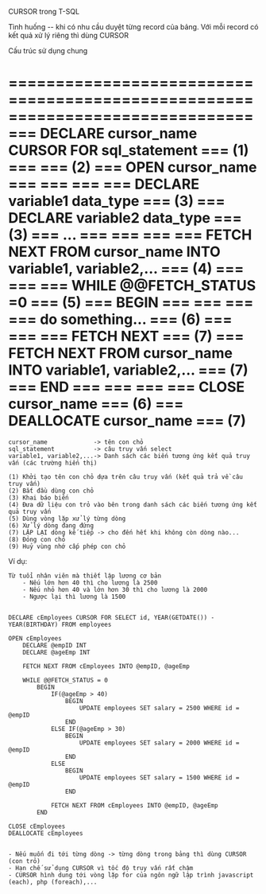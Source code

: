 CURSOR trong T-SQL

Tình huống
	-- khi có nhu cầu duyệt từng record của bảng. Với mỗi record có kết quả xử lý riêng thì dùng CURSOR


Cấu trúc sử dụng chung

==============================================================================
=== DECLARE cursor_name CURSOR FOR sql_statement                           === (1)
===                                                                        === (2)
=== OPEN cursor_name                                                       ===
===		                                                                   ===
===		DECLARE variable1 data_type                                        === (3)
===		DECLARE variable2 data_type                                        === (3)
===		...                                                                ===
===                                                                        ===
=== 	FETCH NEXT FROM cursor_name INTO variable1, variable2,...          === (4)
===                                                                        ===
=== 	WHILE @@FETCH_STATUS =0                                            === (5)
=== 		BEGIN                                                          ===
=== 			                                                           ===
=== 			do something...                                            === (6)
===                                                                        ===
=== 			FETCH NEXT                                                 === (7)
=== 			FETCH NEXT FROM cursor_name INTO variable1, variable2,...  === (7)
=== 		END                                                            ===
===		                                                                   ===
=== CLOSE cursor_name                                                      === (6)
=== DEALLOCATE cursor_name                                                 === (7)
==============================================================================

	cursor_name 			-> tên con chỏ
	sql_statement 			-> câu truy vấn select
	variable1, variable2,...-> Danh sách các biến tương ứng kết quả truy vấn (các trường hiển thị)

	(1) Khởi tạo tên con chỏ dựa trên câu truy vấn (kết quả trả về câu truy vấn)
	(2) Bắt đầu dùng con chỏ
	(3) Khai báo biến
	(4) Đưa dữ liệu con trỏ vào bên trong danh sách các biến tương ứng kết quả truy vấn
	(5) Dùng vòng lặp xử lý từng dòng
	(6) Xử lý dòng đang đứng
	(7) LẶP LẠI dòng kế tiếp -> cho đến hết khi không còn dòng nào...
	(8) Đóng con chỏ
	(9)	Huỷ vùng nhớ cấp phép con chỏ

Ví dụ:

	Từ tuổi nhân viên mà thiết lập lương cơ bản
		- Nếu lớn hơn 40 thì cho lương là 2500
		- Nếu nhỏ hơn 40 và lớn hơn 30 thì cho lương là 2000
		- Ngược lại thì lương là 1500


	DECLARE cEmployees CURSOR FOR SELECT id, YEAR(GETDATE()) - YEAR(BIRTHDAY) FROM employees

	OPEN cEmployees
		DECLARE @empID INT
		DECLARE @ageEmp INT

		FETCH NEXT FROM cEmployees INTO @empID, @ageEmp

		WHILE @@FETCH_STATUS = 0
			BEGIN
				IF(@ageEmp > 40)
					BEGIN
						UPDATE employees SET salary = 2500 WHERE id = @empID
					END
				ELSE IF(@ageEmp > 30)
					BEGIN
						UPDATE employees SET salary = 2000 WHERE id = @empID
					END
				ELSE
					BEGIN
						UPDATE employees SET salary = 1500 WHERE id = @empID
					END

				FETCH NEXT FROM cEmployees INTO @empID, @ageEmp
			END

	CLOSE cEmployees
	DEALLOCATE cEmployees


	- Nếu muốn đi tới từng dòng -> từng dòng trong bảng thì dùng CURSOR (con trỏ)
	- Hạn chế sử dụng CURSOR vì tốc độ truy vấn rất chậm
	- CURSOR hình dung tới vòng lặp for của ngôn ngữ lập trình javascript (each), php (foreach),...